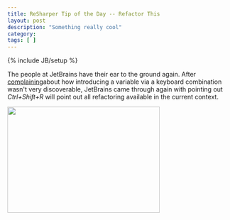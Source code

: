 ```yaml
---
title: ReSharper Tip of the Day -- Refactor This
layout: post
description: "Something really cool"
category:
tags: [ ] 
---
```

{% include JB/setup %}



The people at JetBrains have their ear to the ground again. After <a href="/2008/08/11/resharper-tip-of-the-day-introduce-variable/">complaining</a>about how introducing a variable via a keyboard combination wasn't very discoverable, JetBrains came through again with pointing out <em>Ctrl+Shift+R </em>will point out all refactoring available in the current context.

<img class="alignnone size-full wp-image-258" title="refactorthis" src="/wp-content/uploads/2008/08/refactorthis.jpg" alt="" width="343" height="239" />
